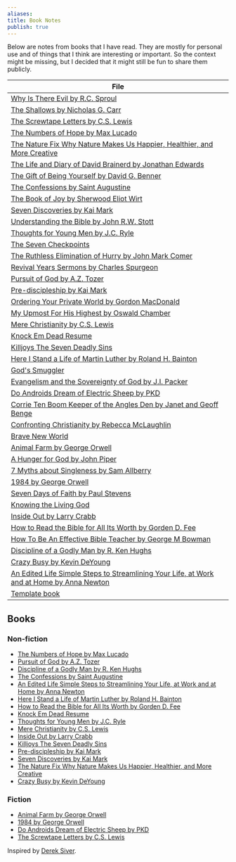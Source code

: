 ```yaml
---
aliases: 
title: Book Notes
publish: true
---
```


Below are notes from books that I have read. They are mostly for personal use and of things that I think are interesting or important. So the context might be missing, but I decided that it might still be fun to share them publicly.

| File                                                                                                                                                                                                    |
| ------------------------------------------------------------------------------------------------------------------------------------------------------------------------------------------------------- |
| [Why Is There Evil by R.C. Sproul](../../Why%20Is%20There%20Evil%20by%20R.C.%20Sproul.md)                                                                                                                   |
| [The Shallows by Nicholas G. Carr](../../The%20Shallows%20by%20Nicholas%20G.%20Carr.md)                                                                                                                   |
| [The Screwtape Letters by C.S. Lewis](../../The%20Screwtape%20Letters%20by%20C.S.%20Lewis.md)                                                                                                             |
| [The Numbers of Hope by Max Lucado](./The%20Numbers%20of%20Hope%20by%20Max%20Lucado.md)                                                                                                                 |
| [The Nature Fix Why Nature Makes Us Happier, Healthier, and More Creative](../../The%20Nature%20Fix%20Why%20Nature%20Makes%20Us%20Happier,%20Healthier,%20and%20More%20Creative.md)                                   |
| [The Life and Diary of David Brainerd by Jonathan Edwards](../../The%20Life%20and%20Diary%20of%20David%20Brainerd%20by%20Jonathan%20Edwards.md)                                                                   |
| [The Gift of Being Yourself by David G. Benner](../../The%20Gift%20of%20Being%20Yourself%20by%20David%20G.%20Benner.md)                                                                                         |
| [The Confessions by Saint Augustine](../../The%20Confessions%20by%20Saint%20Augustine.md)                                                                                                               |
| [The Book of Joy by Sherwood Eliot Wirt](../../The%20Book%20of%20Joy%20by%20Sherwood%20Eliot%20Wirt.md)                                                                                                       |
| [Seven Discoveries by Kai Mark](../../Seven%20Discoveries%20by%20Kai%20Mark.md)                                                                                                                         |
| [Understanding the Bible by John R.W. Stott](../../Understanding%20the%20Bible%20by%20John%20R.W.%20Stott.md)                                                                                               |
| [Thoughts for Young Men by J.C. Ryle](../../Thoughts%20for%20Young%20Men%20by%20J.C.%20Ryle.md)                                                                                                             |
| [The Seven Checkpoints](../../The%20Seven%20Checkpoints.md)                                                                                                                                         |
| [The Ruthless Elimination of Hurry by John Mark Comer](../../The%20Ruthless%20Elimination%20of%20Hurry%20by%20John%20Mark%20Comer.md)                                                                           |
| [Revival Years Sermons by Charles Spurgeon](../../Revival%20Years%20Sermons%20by%20Charles%20Spurgeon.md)                                                                                                 |
| [Pursuit of God by A.Z. Tozer](../../Pursuit%20of%20God%20by%20A.Z.%20Tozer.md)                                                                                                                           |
| [Pre-discipleship by Kai Mark](../../Pre-discipleship%20by%20Kai%20Mark.md)                                                                                                                           |
| [Ordering Your Private World by Gordon MacDonald](../../Ordering%20Your%20Private%20World%20by%20Gordon%20MacDonald.md)                                                                                     |
| [My Upmost For His Highest by Oswald Chamber](../../My%20Upmost%20For%20His%20Highest%20by%20Oswald%20Chamber.md)                                                                                             |
| [Mere Christianity by C.S. Lewis](./Mere%20Christianity%20by%20C.S.%20Lewis.md)                                                                                                                     |
| [Knock Em Dead Resume](../../Knock%20Em%20Dead%20Resume.md)                                                                                                                                           |
| [Killjoys The Seven Deadly Sins](../../Killjoys%20The%20Seven%20Deadly%20Sins.md)                                                                                                                       |
| [Here I Stand a Life of Martin Luther by Roland H. Bainton](../../Here%20I%20Stand%20a%20Life%20of%20Martin%20Luther%20by%20Roland%20H.%20Bainton.md)                                                                 |
| [God's Smuggler](../../God's%20Smuggler.md)                                                                                                                                                       |
| [Evangelism and the Sovereignty of God by J.I. Packer](../../Evangelism%20and%20the%20Sovereignty%20of%20God%20by%20J.I.%20Packer.md)                                                                           |
| [Do Androids Dream of Electric Sheep by PKD](../../Do%20Androids%20Dream%20of%20Electric%20Sheep%20by%20PKD.md)                                                                                               |
| [Corrie Ten Boom Keeper of the Angles Den by Janet and Geoff Benge](../../Corrie%20Ten%20Boom%20Keeper%20of%20the%20Angles%20Den%20by%20Janet%20and%20Geoff%20Benge.md)                                                 |
| [Confronting Christianity by Rebecca McLaughlin](../../Confronting%20Christianity%20by%20Rebecca%20McLaughlin.md)                                                                                       |
| [Brave New World](../../Brave%20New%20World.md)                                                                                                                                                     |
| [Animal Farm by George Orwell](../../Animal%20Farm%20by%20George%20Orwell.md)                                                                                                                           |
| [A Hunger for God by John Piper](../../A%20Hunger%20for%20God%20by%20John%20Piper.md)                                                                                                                       |
| [7 Myths about Singleness by Sam Allberry](../../7%20Myths%20about%20Singleness%20by%20Sam%20Allberry.md)                                                                                                   |
| [1984 by George Orwell](../../1984%20by%20George%20Orwell.md)                                                                                                                                         |
| [Seven Days of Faith by Paul Stevens](../../Seven%20Days%20of%20Faith%20by%20Paul%20Stevens.md)                                                                                                             |
| [Knowing the Living God](../../Knowing%20the%20Living%20God.md)                                                                                                                                       |
| [Inside Out by Larry Crabb](../../Inside%20Out%20by%20Larry%20Crabb.md)                                                                                                                                 |
| [How to Read the Bible for All Its Worth by Gorden D. Fee](./How%20to%20Read%20the%20Bible%20for%20All%20Its%20Worth%20by%20Gorden%20D.%20Fee.md)                                                                   |
| [How To Be An Effective Bible Teacher by George M Bowman](../../How%20To%20Be%20An%20Effective%20Bible%20Teacher%20by%20George%20M%20Bowman.md)                                                                     |
| [Discipline of a Godly Man by R. Ken Hughs](./Discipline%20of%20a%20Godly%20Man%20by%20R.%20Ken%20Hughs.md)                                                                                                 |
| [Crazy Busy by Kevin DeYoung](./Crazy%20Busy%20by%20Kevin%20DeYoung.md)                                                                                                                             |
| [An Edited Life Simple Steps to Streamlining Your Life, at Work and at Home by Anna Newton](../../An%20Edited%20Life%20Simple%20Steps%20to%20Streamlining%20Your%20Life,%20at%20Work%20and%20at%20Home%20by%20Anna%20Newton.md) |
| [Template book](../../Template%20book.md)                                                                                                                                                            |


## Books
### Non-fiction
- [The Numbers of Hope by Max Lucado](./The%20Numbers%20of%20Hope%20by%20Max%20Lucado.md)
- [Pursuit of God by A.Z. Tozer](../../Pursuit%20of%20God%20by%20A.Z.%20Tozer.md)
- [Discipline of a Godly Man by R. Ken Hughs](./Discipline%20of%20a%20Godly%20Man%20by%20R.%20Ken%20Hughs.md)
- [The Confessions by Saint Augustine](../../The%20Confessions%20by%20Saint%20Augustine.md)
- [An Edited Life Simple Steps to Streamlining Your Life, at Work and at Home by Anna Newton](../../An%20Edited%20Life%20Simple%20Steps%20to%20Streamlining%20Your%20Life,%20at%20Work%20and%20at%20Home%20by%20Anna%20Newton.md)
- [Here I Stand a Life of Martin Luther by Roland H. Bainton](../../Here%20I%20Stand%20a%20Life%20of%20Martin%20Luther%20by%20Roland%20H.%20Bainton.md)
- [How to Read the Bible for All Its Worth by Gorden D. Fee](./How%20to%20Read%20the%20Bible%20for%20All%20Its%20Worth%20by%20Gorden%20D.%20Fee.md)
- [Knock Em Dead Resume](../../Knock%20Em%20Dead%20Resume.md)
- [Thoughts for Young Men by J.C. Ryle](../../Thoughts%20for%20Young%20Men%20by%20J.C.%20Ryle.md)
- [Mere Christianity by C.S. Lewis](./Mere%20Christianity%20by%20C.S.%20Lewis.md)
- [Inside Out by Larry Crabb](../../Inside%20Out%20by%20Larry%20Crabb.md)
- [Killjoys The Seven Deadly Sins](../../Killjoys%20The%20Seven%20Deadly%20Sins.md)
- [Pre-discipleship by Kai Mark](../../Pre-discipleship%20by%20Kai%20Mark.md)
- [Seven Discoveries by Kai Mark](../../Seven%20Discoveries%20by%20Kai%20Mark.md)
- [The Nature Fix Why Nature Makes Us Happier, Healthier, and More Creative](../../The%20Nature%20Fix%20Why%20Nature%20Makes%20Us%20Happier,%20Healthier,%20and%20More%20Creative.md)
- [Crazy Busy by Kevin DeYoung](./Crazy%20Busy%20by%20Kevin%20DeYoung.md)

### Fiction
- [Animal Farm by George Orwell](../../Animal%20Farm%20by%20George%20Orwell.md)
- [1984 by George Orwell](../../1984%20by%20George%20Orwell.md)
- [Do Androids Dream of Electric Sheep by PKD](../../Do%20Androids%20Dream%20of%20Electric%20Sheep%20by%20PKD.md)
- [The Screwtape Letters by C.S. Lewis](../../The%20Screwtape%20Letters%20by%20C.S.%20Lewis.md)

Inspired by [Derek Siver](https://sive.rs/book).